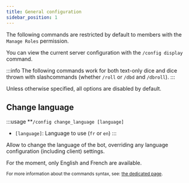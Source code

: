 ```yaml
---
title: General configuration
sidebar_position: 1
---
```


The following commands are restricted by default to members with the `Manage Roles` permission.

You can view the current server configuration with the `/config display` command.

:::info
The following commands work for both text-only dice and dice thrown with slashcommands (whether `/roll` or `/dbd` and `/dbroll`).
:::

Unless otherwise specified, all options are disabled by default.

## Change language

:::usage
**`/config change_language [language]`
- `[language]`: Language to use (`fr` or `en`)
:::

Allow to change the language of the bot, overriding any language configuration (including client) settings.

For the moment, only English and French are available.

<small>For more information about the commands syntax, see: [the dedicated page](../introduction/format.md).</small>